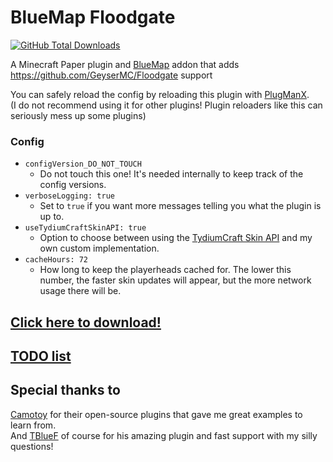 # BlueMap Floodgate
[![GitHub Total Downloads](https://img.shields.io/github/downloads/TechnicJelle/BlueMapFloodgate/total?label=Downloads&color=success "Click here to download the plugin")](https://github.com/TechnicJelle/BlueMapFloodgate/releases/latest)

A Minecraft Paper plugin and [BlueMap](https://github.com/BlueMap-Minecraft/BlueMap) addon that adds https://github.com/GeyserMC/Floodgate support

You can safely reload the config by reloading this plugin with [PlugManX](https://www.spigotmc.org/resources/plugmanx.88135/).\
(I do not recommend using it for other plugins! Plugin reloaders like this can seriously mess up some plugins)

### Config
- `configVersion_DO_NOT_TOUCH`
  - Do not touch this one! It's needed internally to keep track of the config versions.
- `verboseLogging: true`
  - Set to `true` if you want more messages telling you what the plugin is up to.
- `useTydiumCraftSkinAPI: true`
  - Option to choose between using the [TydiumCraft Skin API](https://tydiumcraft.net/docs/skinapi) and my own custom implementation.
- `cacheHours: 72`
  - How long to keep the playerheads cached for. The lower this number, the faster skin updates will appear, but the more network usage there will be.

## [Click here to download!](../../releases/latest)

## [TODO list](../../projects/1?fullscreen=true)

## Special thanks to
[Camotoy](https://github.com/Camotoy/GeyserSkinManager) for their open-source plugins that gave me great examples to learn from.\
And [TBlueF](https://github.com/TBlueF) of course for his amazing plugin and fast support with my silly questions!
